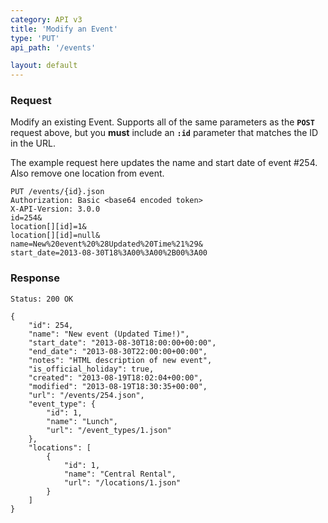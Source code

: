 ```yaml
---
category: API v3
title: 'Modify an Event'
type: 'PUT'
api_path: '/events'

layout: default
---
```


### Request

Modify an existing Event. Supports all of the same parameters as the **`POST`** request above, but you
**must** include an **`:id`** parameter that matches the ID in the URL.

The example request here updates the name and start date of event #254. Also remove one location from event. 

```
PUT /events/{id}.json
Authorization: Basic <base64 encoded token> 
X-API-Version: 3.0.0
id=254&
location[][id]=1&
location[][id]=null&
name=New%20event%20%28Updated%20Time%21%29&
start_date=2013-08-30T18%3A00%3A00%2B00%3A00
```

### Response

```
Status: 200 OK
```

```
{
    "id": 254,
    "name": "New event (Updated Time!)",
    "start_date": "2013-08-30T18:00:00+00:00",
    "end_date": "2013-08-30T22:00:00+00:00",
    "notes": "HTML description of new event",
    "is_official_holiday": true,
    "created": "2013-08-19T18:02:04+00:00",
    "modified": "2013-08-19T18:30:35+00:00",
    "url": "/events/254.json",
    "event_type": {
        "id": 1,
        "name": "Lunch",
        "url": "/event_types/1.json"
    },
    "locations": [
        {
            "id": 1,
            "name": "Central Rental",
            "url": "/locations/1.json"
        }
    ]
}
```